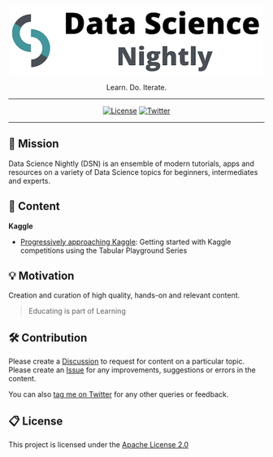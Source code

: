 <div align='center'>

<img src='images/logo_wide_500_x_133.png'>
<br>

Learn. Do. Iterate.

---

[![License](https://img.shields.io/badge/license-Apache%202.0-blue.svg?logo=apache)](https://github.com/vopani/datasciencenightly/blob/master/LICENSE)
[![Twitter](https://img.shields.io/twitter/follow/vopani)](https://twitter.com/vopani)

---

</div>

## 🚀 Mission
Data Science Nightly (DSN) is an ensemble of modern tutorials, apps and resources on a variety of Data Science topics for beginners, intermediates and experts.

## 🎁 Content
**Kaggle**

* [Progressively approaching Kaggle](https://towardsdatascience.com/progressively-approaching-kaggle-f58db71a42a9): Getting started with Kaggle competitions using the Tabular Playground Series

## 💡 Motivation
Creation and curation of high quality, hands-on and relevant content.

> Educating is part of Learning

## 🛠️ Contribution
Please create a [Discussion](https://github.com/vopani/datasciencenightly/discussions/categories/topics) to request for content on a particular topic.   
Please create an [Issue](https://github.com/vopani/datasciencenightly/issues) for any improvements, suggestions or errors in the content.

You can also [tag me on Twitter](https://twitter.com/vopani) for any other queries or feedback.

## 📋 License
This project is licensed under the [Apache License 2.0](#LICENSE)
